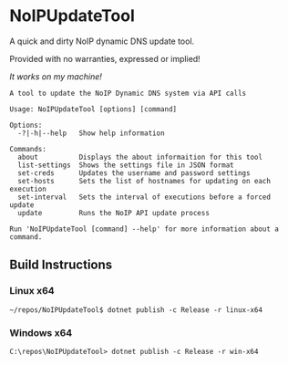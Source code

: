 # NoIPUpdateTool

A quick and dirty NoIP dynamic DNS update tool.

Provided with no warranties, expressed or implied!

_It works on my machine!_

~~~~
A tool to update the NoIP Dynamic DNS system via API calls

Usage: NoIPUpdateTool [options] [command]

Options:
  -?|-h|--help   Show help information

Commands:
  about          Displays the about informaition for this tool
  list-settings  Shows the settings file in JSON format
  set-creds      Updates the username and password settings
  set-hosts      Sets the list of hostnames for updating on each execution
  set-interval   Sets the interval of executions before a forced update
  update         Runs the NoIP API update process

Run 'NoIPUpdateTool [command] --help' for more information about a command.
~~~~

## Build Instructions

### Linux x64

`~/repos/NoIPUpdateTool$ dotnet publish -c Release -r linux-x64`

### Windows x64

`C:\repos\NoIPUpdateTool> dotnet publish -c Release -r win-x64`
